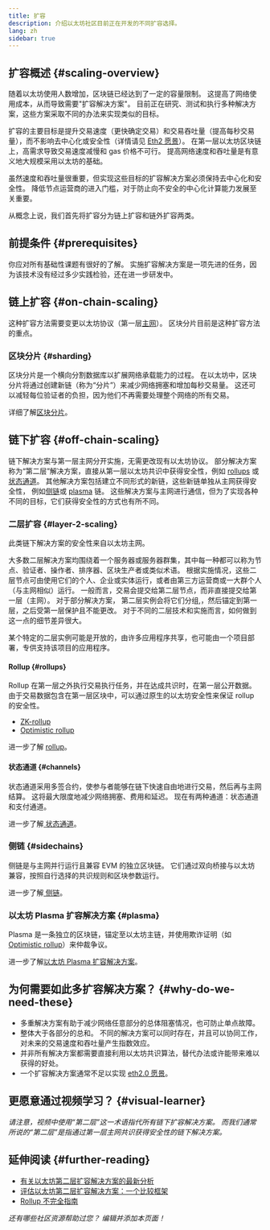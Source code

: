 ```yaml
---
title: 扩容
description: 介绍以太坊社区目前正在开发的不同扩容选择。
lang: zh
sidebar: true
---
```


## 扩容概述 {#scaling-overview}

随着以太坊使用人数增加，区块链已经达到了一定的容量限制。 这提高了网络使用成本，从而导致需要"扩容解决方案"。 目前正在研究、测试和执行多种解决方案，这些方案采取不同的办法来实现类似的目标。

扩容的主要目标是提升交易速度（更快确定交易）和交易吞吐量（提高每秒交易量），而不影响去中心化或安全性（详情请见 [Eth2 愿景](/upgrades/vision/)）。 在第一层以太坊区块链上，高需求导致交易速度减慢和 gas 价格不可行。 提高网络速度和吞吐量是有意义地大规模采用以太坊的基础。

虽然速度和吞吐量很重要，但实现这些目标的扩容解决方案必须保持去中心化和安全性。 降低节点运营商的进入门槛，对于防止向不安全的中心化计算能力发展至关重要。

从概念上说，我们首先将扩容分为链上扩容和链外扩容两类。

## 前提条件 {#prerequisites}

你应对所有基础性课题有很好的了解。 实施扩容解决方案是一项先进的任务，因为该技术没有经过多少实践检验，还在进一步研发中。

## 链上扩容 {#on-chain-scaling}

这种扩容方法需要变更以太坊协议（第一层[主网](/glossary/#mainnet)）。 区块分片目前是这种扩容方法的重点。

### 区块分片 {#sharding}

区块分片是一个横向分割数据库以扩展网络承载能力的过程。 在以太坊中，区块分片将通过创建新链（称为“分片”）来减少网络拥塞和增加每秒交易量。 这还可以减轻每位验证者的负担，因为他们不再需要处理整个网络的所有交易。

详细了解[区块分片](/upgrades/shard-chains/)。

## 链下扩容 {#off-chain-scaling}

链下解决方案与第一层主网分开实施，无需更改现有以太坊协议。 部分解决方案称为“第二层”解决方案，直接从第一层以太坊共识中获得安全性，例如 [rollups](/developers/docs/scaling/layer-2-rollups/) 或[状态通道](/developers/docs/scaling/state-channels/)。 其他解决方案包括建立不同形式的新链，这些新链单独从主网获得安全性， 例如[侧链](#sidechains)或 [plasma](#plasma) 链。 这些解决方案与主网进行通信，但为了实现各种不同的目标，它们获得安全性的方式也有所不同。

### 二层扩容 {#layer-2-scaling}

此类链下解决方案的安全性来自以太坊主网。

大多数二层解决方案均围绕着一个服务器或服务器群集，其中每一种都可以称为节点、验证者、操作者、排序器、区块生产者或类似术语。 根据实施情况，这些二层节点可由使用它们的个人、企业或实体运行，或者由第三方运营商或一大群个人（与主网相似）运行。 一般而言，交易会提交给第二层节点，而非直接提交给第一层（主网）。 对于部分解决方案， 第二层实例会将它们分组,，然后锚定到第一层，之后受第一层保护且不能更改。 对于不同的二层技术和实施而言，如何做到这一点的细节差异很大。

某个特定的二层实例可能是开放的，由许多应用程序共享，也可能由一个项目部署，专供支持该项目的应用程序。

#### Rollup {#rollups}

Rollup 在第一层之外执行交易执行任务，并在达成共识时，在第一层公开数据。 由于交易数据包含在第一层区块中，可以通过原生的以太坊安全性来保证 rollup 的安全性。

- [ZK-rollup](/developers/docs/scaling/layer-2-rollups/#zk-rollups)
- [Optimistic rollup](/developers/docs/scaling/layer-2-rollups/#optimistic-rollups)

进一步了解 [rollup](/developers/docs/scaling/layer-2-rollups/)。

#### 状态通道 {#channels}

状态通道采用多签合约，使参与者能够在链下快速自由地进行交易，然后再与主网结算。 这将最大限度地减少网络拥塞、费用和延迟。 现在有两种通道：状态通道和支付通道。

进一步了解[ 状态通道](/developers/docs/scaling/state-channels/)。

### 侧链 {#sidechains}

侧链是与主网并行运行且兼容 EVM 的独立区块链。 它们通过双向桥接与以太坊兼容，按照自行选择的共识规则和区块参数运行。

进一步了解[ 侧链](/developers/docs/scaling/sidechains/)。

### 以太坊 Plasma 扩容解决方案 {#plasma}

Plasma 是一条独立的区块链，锚定至以太坊主链，并使用欺诈证明（如[Optimistic rollup](/developers/docs/scaling/layer-2-rollups/#optimistic-rollups)）来仲裁争议。

进一步了解[以太坊 Plasma 扩容解决方案](/developers/docs/scaling/plasma/)。

## 为何需要如此多扩容解决方案？ {#why-do-we-need-these}

- 多重解决方案有助于减少网络任意部分的总体阻塞情况，也可防止单点故障。
- 整体大于各部分的总和。 不同的解决方案可以同时存在，并且可以协同工作，对未来的交易速度和吞吐量产生指数效应。
- 并非所有解决方案都需要直接利用以太坊共识算法，替代办法或许能带来难以获得的好处。
- 一个扩容解决方案通常不足以实现 [eth2.0 愿景](/upgrades/vision/)。

## 更愿意通过视频学习？ {#visual-learner}

<YouTube id="BgCgauWVTs0" />

_请注意，视频中使用“第二层”这一术语指代所有链下扩容解决方案。 而我们通常所说的“第二层”是指通过第一层主网共识获得安全性的链下解决方案。_

## 延伸阅读 {#further-reading}

- [有关以太坊第二层扩容解决方案的最新分析](https://www.l2beat.com/)
- [评估以太坊第二层扩容解决方案：一个比较框架](https://medium.com/matter-labs/evaluating-ethereum-l2-scaling-solutions-a-comparison-framework-b6b2f410f955)
- [Rollup 不完全指南](https://vitalik.ca/general/2021/01/05/rollup.html)

_还有哪些社区资源帮助过您？ 编辑并添加本页面！_

